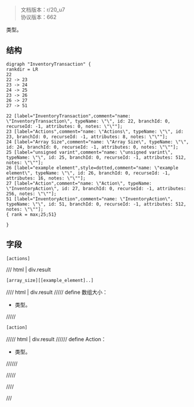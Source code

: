# <!-- md:samp InventoryTransaction -->

> 文档版本：r/20_u7<br/>协议版本：662

<!-- md:samp InventoryTransaction -->类型。

## 结构

```viz
digraph "InventoryTransaction" {
rankdir = LR
22
22 -> 23
23 -> 24
24 -> 25
23 -> 26
26 -> 27
27 -> 51

22 [label="InventoryTransaction",comment="name: \"InventoryTransaction\", typeName: \"\", id: 22, branchId: 0, recurseId: -1, attributes: 0, notes: \"\""];
23 [label="Actions",comment="name: \"Actions\", typeName: \"\", id: 23, branchId: 0, recurseId: -1, attributes: 8, notes: \"\""];
24 [label="Array Size",comment="name: \"Array Size\", typeName: \"\", id: 24, branchId: 0, recurseId: -1, attributes: 0, notes: \"\""];
25 [label="unsigned varint",comment="name: \"unsigned varint\", typeName: \"\", id: 25, branchId: 0, recurseId: -1, attributes: 512, notes: \"\""];
26 [label="example element",style=dotted,comment="name: \"example element\", typeName: \"\", id: 26, branchId: 0, recurseId: -1, attributes: 16, notes: \"\""];
27 [label="Action",comment="name: \"Action\", typeName: \"InventoryAction\", id: 27, branchId: 0, recurseId: -1, attributes: 256, notes: \"\""];
51 [label="InventoryAction",comment="name: \"InventoryAction\", typeName: \"\", id: 51, branchId: 0, recurseId: -1, attributes: 512, notes: \"\""];
{ rank = max;25;51}

}

```

## 字段

```title='InventoryTransaction'
[actions]
```

/// html | div.result
```title='Actions'
[array_size][[example_element]..]
```

//// html | div.result
///// define
数组大小：<!-- md:samp unsigned varint -->

- <!-- md:samp unsigned varint -->类型。


/////
```title='示例元素'
[action]
```

///// html | div.result
////// define
Action：[<!-- md:samp InventoryAction -->](../types/inventoryaction.md)

- <!-- md:samp InventoryAction -->类型。


//////

/////

////

///

